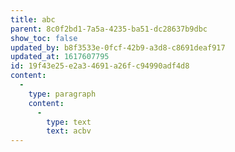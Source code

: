 ```yaml
---
title: abc
parent: 8c0f2bd1-7a5a-4235-ba51-dc28637b9dbc
show_toc: false
updated_by: b8f3533e-0fcf-42b9-a3d8-c8691deaf917
updated_at: 1617607795
id: 19f43e25-e2a3-4691-a26f-c94990adf4d8
content:
  -
    type: paragraph
    content:
      -
        type: text
        text: acbv
---
```

